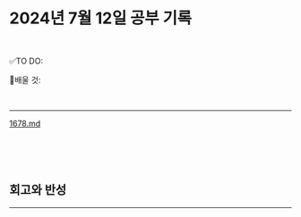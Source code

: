 # 2024년 7월 12일 공부 기록 

<br>

✅TO DO: 



💭배울 것:


<br>

---


[1678.md](..%2F..%2F..%2FAlgorithm%2FSolvedProblem%2F%EB%9E%9C%EB%8D%A4%EB%A7%88%EB%9D%BC%ED%86%A4%2F%EC%BD%94%EC%8A%A4006%2F1678%2F1678.md)


<br><br><br>





## 회고와 반성

---

